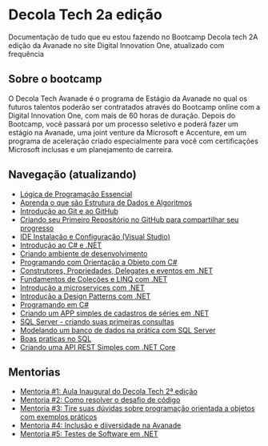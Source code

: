 # Decola Tech 2a edição

Documentação de tudo que eu estou fazendo no Bootcamp Decola tech 2A edição da Avanade  no site Digital Innovation One, atualizado com frequência



## Sobre o bootcamp

O Decola Tech Avanade é o programa de Estágio da Avanade no qual os futuros talentos poderão ser contratados através do Bootcamp online com a Digital Innovation One, com mais de 60 horas de duração. Depois do Bootcamp, você passará por um processo seletivo e poderá fazer um estágio na Avanade, uma joint venture da Microsoft e Accenture, em um programa de aceleração criado especialmente para você com certificações Microsoft inclusas e um planejamento de carreira.



## Navegação (atualizando)

- [Lógica de Programação Essencial](https://github.com/Maxtherox/Decola-Tech-Avanade/tree/main/Bootcamp-Avanade/L%C3%B3gica%20de%20programa%C3%A7%C3%A3o%20essencial/Anota%C3%A7%C3%B5es)
- [Aprenda o que são Estrutura de Dados e Algoritmos](https://github.com/Maxtherox/Decola-Tech-Avanade/tree/main/Bootcamp-Avanade/Estrutura%20de%20dados%20e%20alg)
- [Introdução ao Git e ao GitHub](https://github.com/Maxtherox/Decola-Tech-Avanade/tree/main/Bootcamp-Avanade/Introdu%C3%A7%C3%A3o%20ao%20GIT%20e%20github/Anotacoes)
- [Criando seu Primeiro Repositório no GitHub para compartilhar seu progresso](https://github.com/Maxtherox/Dio-Git-Challenge)
- [IDE Instalação e Configuração (Visual Studio)](https://github.com/Maxtherox/Estudos_VS)
- [Introdução ao C# e .NET](https://github.com/Maxtherox/Decola-Tech-Avanade/tree/main/Bootcamp-Avanade/Introdu%C3%A7%C3%A3o%20ao%20C%23)
- [Criando ambiente de desenvolvimento](https://github.com/Maxtherox/Decola-Tech-Avanade/tree/main/Bootcamp-Avanade/Ambiente_.NET)
- [Programando com Orientação a Objeto com C#](https://github.com/Maxtherox/Decola-Tech-Avanade/tree/main/Bootcamp-Avanade/POO_Csharp)
- [Construtores, Propriedades, Delegates e eventos em .NET](https://github.com/Maxtherox/Decola-Tech-Avanade/tree/main/Bootcamp-Avanade/Csharp_C-P-D-E)
- [Fundamentos de Coleções e LINQ com .NET](https://github.com/Maxtherox/Decola-Tech-Avanade/tree/main/Bootcamp-Avanade/Colecoes_E_LINQDotnet)
- [Introdução a microservices com .NET](https://github.com/Maxtherox/Decola-Tech-Avanade/tree/main/Bootcamp-Avanade/Microservi%C3%A7os/Anota%C3%A7oes)
- [Introdução a Design Patterns com .NET](https://github.com/Maxtherox/Decola-Tech-Avanade/tree/main/Bootcamp-Avanade/Design%20Patterns)
- [Programando em C#](https://github.com/Maxtherox/Decola-Tech-Avanade/tree/main/Bootcamp-Avanade/Desafios)
- [Criando um APP simples de cadastros de séries em .NET](https://github.com/Maxtherox/Primeiro_App_Dotnet)
- [SQL Server - criando suas primeiras consultas](https://github.com/Maxtherox/Decola-Tech-Avanade/tree/main/Bootcamp-Avanade/SQL-Server-Criando-Consulta/Anota%C3%A7%C3%B5es)
- [Modelando um banco de dados na prática com SQL Server](https://github.com/Maxtherox/Decola-Tech-Avanade/blob/main/Bootcamp-Avanade/Modelando%20Banco%20de%20dados/Anota%C3%A7%C3%B5es/Modelando%20banco%20de%20dados.md)
- [Boas praticas no SQL](https://github.com/Maxtherox/Decola-Tech-Avanade/tree/main/Bootcamp-Avanade/Boas%20praticas%20no%20SQL/Anota%C3%A7%C3%B5es)
- [Criando uma API REST Simples com .NET Core]()



## Mentorias

- [Mentoria #1: Aula Inaugural do Decola Tech 2ª edição](#)
- [Mentoria #2: Como resolver o desafio de código](#)
- [Mentoria #3: Tire suas dúvidas sobre programação orientada a objetos com exemplos práticos](https://github.com/Maxtherox/Decola-Tech-Avanade/tree/main/Bootcamp-Avanade/Mentoria_3)
- [Mentoria #4: Inclusão e diiversidade na Avanade](#)
- [Mentoria #5: Testes de Software em .NET](https://github.com/Maxtherox/Decola-Tech-Avanade/tree/main/Bootcamp-Avanade/Mentoria5)

